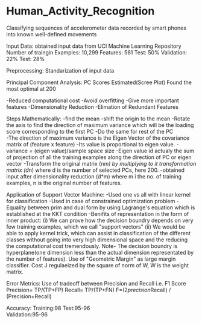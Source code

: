 # Human_Activity_Recognition
Classifying sequences of accelerometer data recorded by smart phones into known well-defined movements

Input Data:
obtained input data from UCI Machine Learning Repository
Number of traingin Examples: 10,299
Features: 561
Test: 50%
Validation: 22%
Test: 28%



Preprocessing:
Standarization of input data



Principal Component Analysis:
PC Scores Estimated(Scree Plot)
Found the most optimal at 200

-Reduced computational cost
-Avoid overfitting
-Give more important features
-Dimensionality Reduction
-Elimation of Redundant Features

Steps Mathematically:
-find the mean
-shift the origin to the mean
-Rotate the axis to find the direction of maximum variance which will be the loading score corresponding to the first PC
-Do the same for rest of the PC                                                                                                    
-The direction of maximum variance is the Eigen Vector of the covariance matrix of (feature x feature)
-Its value is proportional to eigen value.
-variance = (eigen value)/sample space size
-Eigen value id actualy the sum of projection of all the training examples along the direction of PC or eigen vector
-Transform the original matrix (n*m) by multiplying to it transformation matrix (d*n) where d is the number of selected PCs, here 200.
-obtained input after dimensionality reduction (d*m) where m i the no. of training examples, n is the original number of features.



Application of Support Vector Machine:
-Used one vs all with linear kernel for classification
-Used in case of constrained optimization problem
-Equality between prim and dual form by using Lagrange's equation which is established at the KKT condition
-Benifits of representation in the form of inner product:
     (i) We can prove how the decision boundry depends on very few training examples, which we call "support vectors"
     (ii) We would be able to apply kernel trick, which can assist in classification of the different classes without going into very
           high dimensional space and the reducing the computational cost tremendously.
Note-
The decision boundry is hyperplane(one dimension less than the actual dimension representated by the number of features).
Use of "Geometric Margin" as large margin classifier.
Cost J regulaeized by the square of norm of W, W is the weight matrix.



Error Metrics:
Use of tradeoff between Precision and Recall i.e. F1 Score
Precision= TP/(TP+FP)
Recall= TP/(TP+FN)
F=(2*precision*Recall) / (Precision+Recall)



Accuracy:
Training:98
Test:95-96                                                                                                                 
Validation:95-96
